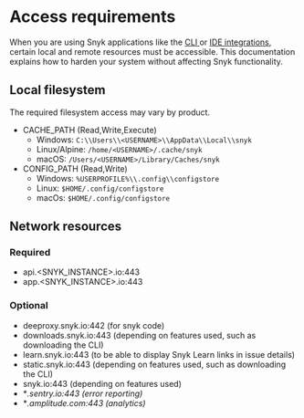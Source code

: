 # Access requirements

When you are using Snyk applications like the [CLI ](../getting-started-with-the-snyk-cli.md)or [IDE integrations](../../scm-ide-and-ci-cd-integrations/snyk-ide-plugins-and-extensions/), certain local and remote resources must be accessible. This documentation explains how to harden your system without affecting Snyk functionality.

## Local filesystem

The required filesystem access may vary by product.

* CACHE\_PATH (Read,Write,Execute)
  * Windows: `C:\\Users\\<USERNAME>\\AppData\\Local\\snyk`
  * Linux/Alpine: `/home/<USERNAME>/.cache/snyk`
  * macOS: `/Users/<USERNAME>/Library/Caches/snyk`
* CONFIG\_PATH (Read,Write)
  * Windows: `%USERPROFILE%\\.config\\configstore`
  * Linux: `$HOME/.config/configstore`
  * macOs: `$HOME/.config/configstore`

## Network resources

### Required

* api.\<SNYK\_INSTANCE>.io:443
* app.\<SNYK\_INSTANCE>.io:443

### Optional

* deeproxy.snyk.io:442 (for snyk code)
* downloads.snyk.io:443 (depending on features used, such as downloading the CLI)
* learn.snyk.io:443 (to be able to display Snyk Learn links in issue details)
* static.snyk.io:443 (depending on features used, such as downloading the CLI)
* snyk.io:443 (depending on features used)
* \*_.sentry.io:443 (error reporting)_
* \*_.amplitude.com:443 (analytics)_
